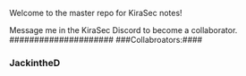 Welcome to the master repo for KiraSec notes!

Message me in the KiraSec Discord to become a collaborator.
#####################
###Collabroators:####
### JackintheD    ####

